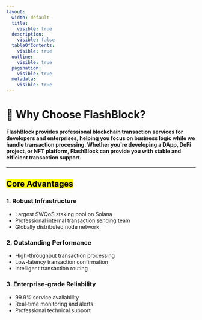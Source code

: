 ```yaml
---
layout:
  width: default
  title:
    visible: true
  description:
    visible: false
  tableOfContents:
    visible: true
  outline:
    visible: true
  pagination:
    visible: true
  metadata:
    visible: true
---
```


# 🤔 Why Choose FlashBlock?

#### FlashBlock provides professional blockchain transaction services for developers and enterprises, helping you focus on business logic while we handle transaction processing. Whether you're developing a DApp, DeFi project, or NFT platform, FlashBlock can provide you with stable and efficient transaction support.

***

## <mark style="color:$success;">Core Advantages</mark> <a href="#core-advantages-1" id="core-advantages-1"></a>

### **1. Robust Infrastructure**

* Largest SWQoS staking pool on Solana
* Professional internal transaction sending team
* Globally distributed node network

### **2. Outstanding Performance**

* High-throughput transaction processing
* Low-latency transaction confirmation
* Intelligent transaction routing

### **3. Enterprise-grade Reliability**

* 99.9% service availability
* Real-time monitoring and alerts
* Professional technical support
